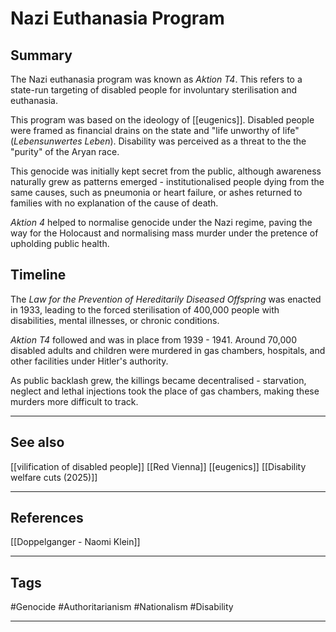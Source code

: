 # Nazi Euthanasia Program

## Summary

The Nazi euthanasia program was known as _Aktion T4_. This refers to a state-run targeting of disabled people for involuntary sterilisation and euthanasia.

This program was based on the ideology of [[eugenics]]. Disabled people were framed as financial drains on the state and "life unworthy of life" (*Lebensunwertes Leben*). Disability was perceived as a threat to the the "purity" of the Aryan race.

This genocide was initially kept secret from the public, although awareness naturally grew as patterns emerged - institutionalised people dying from the same causes, such as pneumonia or heart failure, or ashes returned to families with no explanation of the cause of death.

*Aktion 4* helped to normalise genocide under the Nazi regime, paving the way for the Holocaust and normalising mass murder under the pretence of upholding public health.

## Timeline

The *Law for the Prevention of Hereditarily Diseased Offspring* was enacted in 1933, leading to the forced sterilisation of 400,000 people with disabilities, mental illnesses, or chronic conditions.

*Aktion T4* followed and was in place from 1939 - 1941. Around 70,000 disabled adults and children were murdered in gas chambers, hospitals, and other facilities under Hitler's authority.

As public backlash grew, the killings became decentralised - starvation, neglect and lethal injections took the place of gas chambers, making these murders more difficult to track.

---
## See also

[[vilification of disabled people]]
[[Red Vienna]]
[[eugenics]]
[[Disability welfare cuts (2025)]]

---
## References

[[Doppelganger - Naomi Klein]]

---
## Tags

#Genocide #Authoritarianism #Nationalism #Disability 

---

